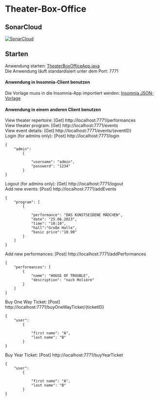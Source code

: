 # Theater-Box-Office
## SonarCloud
[![SonarCloud](https://sonarcloud.io/images/project_badges/sonarcloud-orange.svg)](https://sonarcloud.io/summary/new_code?id=dk1553_Theater-Box-Office)

## Starten
Anwendung starten: [TheaterBoxOfficeApp.java](0-cleanproject-plugins/0-cleanproject-plugins/src/main/java/rest/TheaterBoxOfficeApp.java) \
Die Anwendung läuft standardisiert unter dem Port: 7771
#### Anwendung in Insomnia-Client benutzen
Die Vorlage muss in die Insomnia-App importiert werden:
[Insomnia JSON-Vorlage](https://github.com/dk1553/Theater-Box-Office/blob/master/0-cleanproject-plugins/0-cleanproject-plugins/src/main/java/rest/Insomnia.json)

#### Anwendung in einem anderen Client benutzen
View theater repertoire: [Get] http://localhost:7771/performances \
View theater program: [Get] http://localhost:7771/events \
View event details: [Get] http://localhost:7771/events/{eventID} \
Login (for admins only): [Post] http://localhost:7771/login 
```
{
	"admin":
		{
		
			"username": "admin",
			"password": "1234"
		}
}
```
Logout (for admins only): [Get] http://localhost:7771/logout \
Add new events: [Post] http://localhost:7771/addEvents 
```
{
	"program": [
		{
		
			"performance": "DAS KUNSTSEIDENE MÄDCHEN",
			"date": "25.06.2023",
			"time": "10:10",
			"hall":"Große Halle",
			"basic price":"10.90"
		}
	]
}
```
Add new performances: [Post] http://localhost:7771/addPerformances 
```
{
	"performances": [
		{
			"name": "HOUSE OF TROUBLE",
			"description": "nach Molière"
		}
	]
}
```
Buy One Way Ticket: [Post] http://localhost:7771/buyOneWayTicket/{ticketID} 
```
{
	"user":
		{
		
			"first name": "A",
			"last name": "B"
		}
}
```
Buy Year Ticket: [Post] http://localhost:7771/buyYearTicket 
```
{
	"user":
		{
		
			"first name": "A",
			"last name": "B"
		}
}
```
